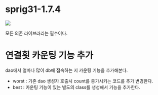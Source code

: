 # sprig31-1.7.4

![](https://d.pr/i/q9wo65+)

모든 의존 라이브러리는 필수이다.

# 연결횟 카운팅 기능 추가

dao에서 얼마나 많이 db에 접속하는 지 카운팅 기능을 추가해본다.

* worst : 기존 dao 생성자 호출시 count를 증가시키는 코드를 추가 변경한다.
* best : 카운팅 기능이 있는 별도의 class를 생성해서 기능을 추가한다.

